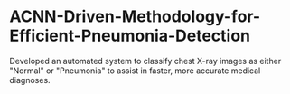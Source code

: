 # ACNN-Driven-Methodology-for-Efficient-Pneumonia-Detection
Developed an automated system to classify chest X-ray images as either "Normal" or "Pneumonia" to assist in faster, more accurate medical diagnoses.
